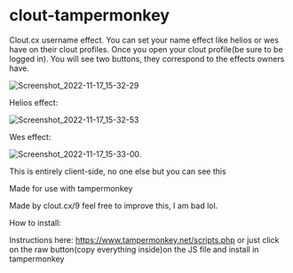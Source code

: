 # clout-tampermonkey
Clout.cx username effect. You can set your name effect like helios or wes have on their clout profiles. Once you open your clout profile(be sure to be logged in).
You will see two buttons, they correspond to the effects owners have.

![Screenshot_2022-11-17_15-32-29](https://user-images.githubusercontent.com/79900913/202474112-97126a47-fc1e-464f-9ea9-c6bebf671f78.png)

Helios effect:

![Screenshot_2022-11-17_15-32-53](https://user-images.githubusercontent.com/79900913/202474411-85173e4c-e004-4223-be27-353dcf8eed5a.png)

Wes effect:

![Screenshot_2022-11-17_15-33-00](https://user-images.githubusercontent.com/79900913/202474470-70c74c10-13bd-4fa5-9ca8-8800f8c2f9ab.png).

This is entirely client-side, no one else but you can see this

Made for use with tampermonkey

Made by clout.cx/9 feel free to improve this, I am bad lol.

How to install: 

Instructions here: https://www.tampermonkey.net/scripts.php or just click on the raw button(copy everything inside)on the JS file and install in tampermonkey

